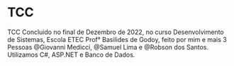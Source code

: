 # TCC
TCC Concluido no final de Dezembro de 2022, no curso Desenvolvimento de Sistemas, Escola ETEC Prof° Basilides de Godoy, feito por mim e mais 3 Pessoas @Giovanni Medicci, @Samuel Lima e @Robson dos Santos. Utilizamos C#, ASP.NET e Banco de Dados.
